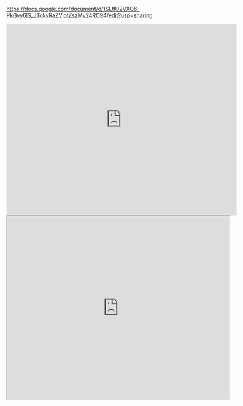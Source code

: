 https://docs.google.com/document/d/1SLflU2VXO6-PkGvy6lS_JTqkvRaZViotZszMv24RO94/edit?usp=sharing

<iframe src="https://docs.google.com/viewer?url=http://infolab.stanford.edu/pub/papers/google.pdf&embedded=true" style="width:600px; height:500px;" frameborder="0"></iframe>


<iframe src="https://docs.google.com/viewer?srcid=1SLflU2VXO6-PkGvy6lS_JTqkvRaZViotZszMv24RO94&pid=explorer&efh=false&a=v&chrome=false&embedded=true" width="580px" height="480px"></iframe>
